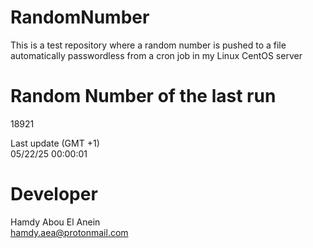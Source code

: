 # RandomNumber    
This is a test repository where a random number is pushed to a file automatically passwordless from a cron job in my Linux CentOS server    
# Random Number of the last run   
18921
      
Last update (GMT +1)    
05/22/25 00:00:01
# Developer    
Hamdy Abou El Anein   
hamdy.aea@protonmail.com

